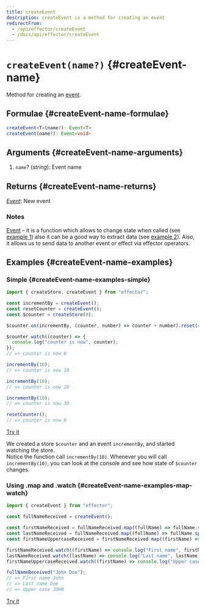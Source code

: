 ```yaml
---
title: createEvent
description: createEvent is a method for creating an event
redirectFrom:
  - /api/effector/createEvent
  - /docs/api/effector/createEvent
---
```


# `createEvent(name?)` {#createEvent-name}

Method for creating an [event](/en/api/effector/Event).

## Formulae {#createEvent-name-formulae}

```ts
createEvent<T>(name?): Event<T>
createEvent(name?): Event<void>
```

## Arguments {#createEvent-name-arguments}

1. `name`? (_string_): Event name

## Returns {#createEvent-name-returns}

[_Event_](/en/api/effector/Event): New event

### Notes

[Event](/en/api/effector/Event) – it is a function which allows to change state when called (see [example 1](#createEvent-name-examples-simple)) also it can be a good way to extract data (see [example 2](#createEvent-name-examples-map-watch)). Also, it allows us to send data to another event or effect via effector operators.

## Examples {#createEvent-name-examples}

### Simple {#createEvent-name-examples-simple}

```js
import { createStore, createEvent } from "effector";

const incrementBy = createEvent();
const resetCounter = createEvent();
const $counter = createStore(0);

$counter.on(incrementBy, (counter, number) => counter + number).reset(resetCounter);

$counter.watch((counter) => {
  console.log("counter is now", counter);
});
// => counter is now 0

incrementBy(10);
// => counter is now 10

incrementBy(10);
// => counter is now 20

incrementBy(10);
// => counter is now 30

resetCounter();
// => counter is now 0
```

[Try it](https://share.effector.dev/oFkPG4yJ)

We created a store `$counter` and an event `incrementBy`, and started watching the store.<br/>
Notice the function call `incrementBy(10)`. Whenever you will call `incrementBy(10)`, you can look at the console and see how state of `$counter` changes.

### Using .map and .watch {#createEvent-name-examples-map-watch}

```js
import { createEvent } from "effector";

const fullNameReceived = createEvent();

const firstNameReceived = fullNameReceived.map((fullName) => fullName.split(" ")[0]);
const lastNameReceived = fullNameReceived.map((fullName) => fullName.split(" ")[1]);
const firstNameUppercaseReceived = firstNameReceived.map((firstName) => firstName.toUpperCase());

firstNameReceived.watch((firstName) => console.log("First name", firstName));
lastNameReceived.watch((lastName) => console.log("Last name", lastName));
firstNameUppercaseReceived.watch((firstName) => console.log("Upper case", firstName));

fullNameReceived("John Doe");
// => First name John
// => Last name Doe
// => Upper case JOHN
```

[Try it](https://share.effector.dev/TJWghQ2z)
